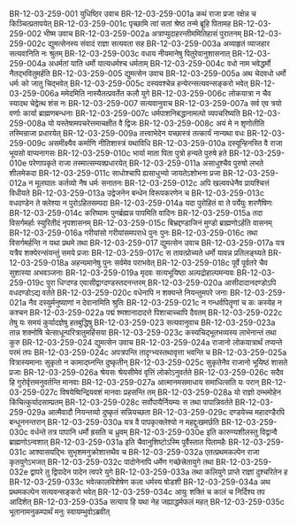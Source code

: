 BR-12-03-259-001  	युधिष्ठिर उवाच
BR-12-03-259-001a	कथं राजा प्रजा रक्षेन्न च किञ्चित्प्रतापयेत्
BR-12-03-259-001c	पृच्छामि त्वां सतां श्रेष्ठ तन्मे ब्रूहि पितामह
BR-12-03-259-002  	भीष्म उवाच
BR-12-03-259-002a	अत्राप्युदाहरन्तीममितिहासं पुरातनम्
BR-12-03-259-002c	द्युमत्सेनस्य संवादं राज्ञा सत्यवता सह
BR-12-03-259-003a	अव्याहृतं व्याजहार सत्यवानिति नः श्रुतम्
BR-12-03-259-003c	वधाय नीयमानेषु पितुरेवानुशासनात्
BR-12-03-259-004a	अधर्मतां याति धर्मो यात्यधर्मश्च धर्मताम्
BR-12-03-259-004c	वधो नाम भवेद्धर्मो नैतद्भवितुमर्हति
BR-12-03-259-005  	द्युमत्सेन उवाच
BR-12-03-259-005a	अथ चेदवधो धर्मो धर्मः को जातु चिद्भवेत्
BR-12-03-259-005c	दस्यवश्चेन्न हन्येरन्सत्यवन्सङ्करो भवेत्
BR-12-03-259-006a	ममेदमिति नास्यैतत्प्रवर्तेत कलौ युगे
BR-12-03-259-006c	लोकयात्रा न चैव स्यादथ चेद्वेत्थ शंस नः
BR-12-03-259-007  	सत्यवानुवाच
BR-12-03-259-007a	सर्व एव त्रयो वर्णाः कार्या ब्राह्मणबन्धनाः
BR-12-03-259-007c	धर्मपाशनिबद्धानामल्पो व्यपचरिष्यति
BR-12-03-259-008a	यो यस्तेषामपचरेत्तमाचक्षीत वै द्विजः
BR-12-03-259-008c	अयं मे न शृणोतीति तस्मिन्राजा प्रधारयेत्
BR-12-03-259-009a	तत्त्वाभेदेन यच्छास्त्रं तत्कार्यं नान्यथा वधः
BR-12-03-259-009c	असमीक्ष्यैव कर्माणि नीतिशास्त्रं यथाविधि
BR-12-03-259-010a	दस्यून्हिनस्ति वै राजा भूयसो वाप्यनागसः
BR-12-03-259-010c	भार्या माता पिता पुत्रो हन्यते पुरुषे हते
BR-12-03-259-010e	परेणापकृते राजा तस्मात्सम्यक्प्रधारयेत्
BR-12-03-259-011a	असाधुश्चैव पुरुषो लभते शीलमेकदा
BR-12-03-259-011c	साधोश्चापि ह्यसाधुभ्यो जायतेऽशोभना प्रजा
BR-12-03-259-012a	न मूलघातः कर्तव्यो नैष धर्मः सनातनः
BR-12-03-259-012c	अपि खल्ववधेनैव प्रायश्चित्तं विधीयते
BR-12-03-259-013a	उद्वेजनेन बन्धेन विरूपकरणेन च
BR-12-03-259-013c	वधदण्डेन ते क्लेश्या न पुरोऽहितसम्पदा
BR-12-03-259-014a	यदा पुरोहितं वा ते पर्येयुः शरणैषिणः
BR-12-03-259-014c	करिष्यामः पुनर्ब्रह्मन्न पापमिति वादिनः
BR-12-03-259-015a	तदा विसर्गमर्हाः स्युरितीदं नृपशासनम्
BR-12-03-259-015c	बिभ्रद्दण्डाजिनं मुण्डो ब्राह्मणोऽर्हति वासनम्
BR-12-03-259-016a	गरीयांसो गरीयांसमपराधे पुनः पुनः
BR-12-03-259-016c	तथा विसर्गमर्हन्ति न यथा प्रथमे तथा
BR-12-03-259-017  	द्युमत्सेन उवाच
BR-12-03-259-017a	यत्र यत्रैव शक्येरन्संयन्तुं समये प्रजाः
BR-12-03-259-017c	स तावत्प्रोच्यते धर्मो यावन्न प्रतिलङ्घ्यते
BR-12-03-259-018a	अहन्यमानेषु पुनः सर्वमेव पराभवेत्
BR-12-03-259-018c	पूर्वे पूर्वतरे चैव सुशास्या अभवञ्जनाः
BR-12-03-259-019a	मृदवः सत्यभूयिष्ठा अल्पद्रोहाल्पमन्यवः
BR-12-03-259-019c	पुरा धिग्दण्ड एवासीद्वाग्दण्डस्तदनन्तरम्
BR-12-03-259-020a	आसीदादानदण्डोऽपि वधदण्डोऽद्य वर्तते
BR-12-03-259-020c	वधेनापि न शक्यन्ते नियन्तुमपरे जनाः
BR-12-03-259-021a	नैव दस्युर्मनुष्याणां न देवानामिति श्रुतिः
BR-12-03-259-021c	न गन्धर्वपितॄणां च कः कस्येह न कश्चन
BR-12-03-259-022a	पद्मं श्मशानादादत्ते पिशाचाच्चापि दैवतम्
BR-12-03-259-022c	तेषु यः समयं कुर्यादज्ञेषु हतबुद्धिषु
BR-12-03-259-023  	सत्यवानुवाच
BR-12-03-259-023a	तान्न शक्नोषि चेत्साधून्परित्रातुमहिंसया
BR-12-03-259-023c	कस्यचिद्भूतभव्यस्य लाभेनान्तं तथा कुरु
BR-12-03-259-024  	द्युमत्सेन उवाच
BR-12-03-259-024a	राजानो लोकयात्रार्थं तप्यन्ते परमं तपः
BR-12-03-259-024c	अपत्रपन्ति तादृग्भ्यस्तथावृत्ता भवन्ति च
BR-12-03-259-025a	वित्रास्यमानाः सुकृतो न कामाद्घ्नन्ति दुष्कृतीन्
BR-12-03-259-025c	सुकृतेनैव राजानो भूयिष्ठं शासते प्रजाः
BR-12-03-259-026a	श्रेयसः श्रेयसीमेवं वृत्तिं लोकोऽनुवर्तते
BR-12-03-259-026c	सदैव हि गुरोर्वृत्तमनुवर्तन्ति मानवाः
BR-12-03-259-027a	आत्मानमसमाधाय समाधित्सति यः परान्
BR-12-03-259-027c	विषयेष्विन्द्रियवशं मानवाः प्रहसन्ति तम्
BR-12-03-259-028a	यो राज्ञो दम्भमोहेन किंचित्कुर्यादसाम्प्रतम्
BR-12-03-259-028c	सर्वोपायैर्नियम्यः स तथा पापान्निवर्तते
BR-12-03-259-029a	आत्मैवादौ नियन्तव्यो दुष्कृतं सन्नियच्छता
BR-12-03-259-029c	दण्डयेच्च महादण्डैरपि बन्धूननन्तरान्
BR-12-03-259-030a	यत्र वै पापकृत्क्लेश्यो न महद्दुःखमर्छति
BR-12-03-259-030c	वर्धन्ते तत्र पापानि धर्मो ह्रसति च ध्रुवम्
BR-12-03-259-030e	इति कारुण्यशीलस्तु विद्वान्वै ब्राह्मणोऽन्वशात्
BR-12-03-259-031a	इति चैवानुशिष्टोऽस्मि पूर्वैस्तात पितामहैः
BR-12-03-259-031c	आश्वासयद्भिः सुभृशमनुक्रोशात्तथैव च
BR-12-03-259-032a	एतत्प्रथमकल्पेन राजा कृतयुगेऽभजत्
BR-12-03-259-032c	पादोनेनापि धर्मेण गच्छेत्त्रेतायुगे तथा
BR-12-03-259-032e	द्वापरे तु द्विपादेन पादेन त्वपरे युगे
BR-12-03-259-033a	तथा कलियुगे प्राप्ते राज्ञां दुश्चरितेन ह
BR-12-03-259-033c	भवेत्कालविशेषेण कला धर्मस्य षोडशी
BR-12-03-259-034a	अथ प्रथमकल्पेन सत्यवन्सङ्करो भवेत्
BR-12-03-259-034c	आयुः शक्तिं च कालं च निर्दिश्य तप आदिशेत्
BR-12-03-259-035a	सत्याय हि यथा नेह जह्याद्धर्मफलं महत्
BR-12-03-259-035c	भूतानामनुकम्पार्थं मनुः स्वायम्भुवोऽब्रवीत्

